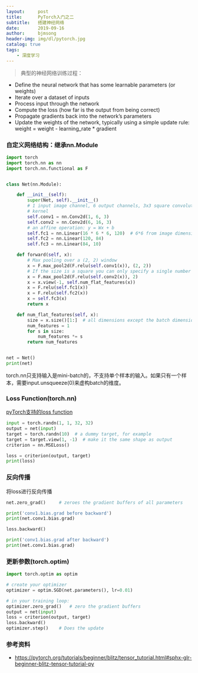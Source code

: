 ```yaml
---
layout:     post
title:      PyTorch入门之二
subtitle:   搭建神经网络
date:       2019-09-16
author:     bjmsong
header-img: img/dl/pytorch.jpg
catalog: true
tags:
    - 深度学习
---
```

>典型的神经网络训练过程：
- Define the neural network that has some learnable parameters (or weights)
- Iterate over a dataset of inputs
- Process input through the network
- Compute the loss (how far is the output from being correct)
- Propagate gradients back into the network’s parameters
- Update the weights of the network, typically using a simple update rule: weight = weight - learning_rate * gradient


### 自定义网络结构：继承nn.Module
```python
import torch
import torch.nn as nn
import torch.nn.functional as F


class Net(nn.Module):

    def __init__(self):
        super(Net, self).__init__()
        # 1 input image channel, 6 output channels, 3x3 square convolution
        # kernel
        self.conv1 = nn.Conv2d(1, 6, 3)
        self.conv2 = nn.Conv2d(6, 16, 3)
        # an affine operation: y = Wx + b
        self.fc1 = nn.Linear(16 * 6 * 6, 120)  # 6*6 from image dimension
        self.fc2 = nn.Linear(120, 84)
        self.fc3 = nn.Linear(84, 10)

    def forward(self, x):
        # Max pooling over a (2, 2) window
        x = F.max_pool2d(F.relu(self.conv1(x)), (2, 2))
        # If the size is a square you can only specify a single number
        x = F.max_pool2d(F.relu(self.conv2(x)), 2)
        x = x.view(-1, self.num_flat_features(x))
        x = F.relu(self.fc1(x))
        x = F.relu(self.fc2(x))
        x = self.fc3(x)
        return x

    def num_flat_features(self, x):
        size = x.size()[1:]  # all dimensions except the batch dimension
        num_features = 1
        for s in size:
            num_features *= s
        return num_features


net = Net()
print(net)
```
torch.nn只支持输入是mini-batch的，不支持单个样本的输入。如果只有一个样本，需要input.unsqueeze(0)来虚构batch的维度。

### Loss Function(torch.nn)
[pyTorch支持的loss function](https://pytorch.org/docs/stable/nn.html#loss-functions)

```python
input = torch.randn(1, 1, 32, 32)
output = net(input)
target = torch.randn(10)  # a dummy target, for example
target = target.view(1, -1)  # make it the same shape as output
criterion = nn.MSELoss()

loss = criterion(output, target)
print(loss)
```

### 反向传播
将loss进行反向传播
```python
net.zero_grad()     # zeroes the gradient buffers of all parameters

print('conv1.bias.grad before backward')
print(net.conv1.bias.grad)

loss.backward()

print('conv1.bias.grad after backward')
print(net.conv1.bias.grad)
```

### 更新参数(torch.optim)
```python
import torch.optim as optim

# create your optimizer
optimizer = optim.SGD(net.parameters(), lr=0.01)

# in your training loop:
optimizer.zero_grad()   # zero the gradient buffers
output = net(input)
loss = criterion(output, target)
loss.backward()
optimizer.step()    # Does the update
```

### 参考资料
- https://pytorch.org/tutorials/beginner/blitz/tensor_tutorial.html#sphx-glr-beginner-blitz-tensor-tutorial-py
